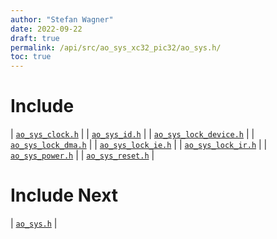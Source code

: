 ```yaml
---
author: "Stefan Wagner"
date: 2022-09-22
draft: true
permalink: /api/src/ao_sys_xc32_pic32/ao_sys.h/
toc: true
---
```


# Include

| [`ao_sys_clock.h`](ao_sys_clock.h.md) |
| [`ao_sys_id.h`](ao_sys_id.h.md) |
| [`ao_sys_lock_device.h`](ao_sys_lock_device.h.md) |
| [`ao_sys_lock_dma.h`](ao_sys_lock_dma.h.md) |
| [`ao_sys_lock_ie.h`](ao_sys_lock_ie.h.md) |
| [`ao_sys_lock_ir.h`](ao_sys_lock_ir.h.md) |
| [`ao_sys_power.h`](ao_sys_power.h.md) |
| [`ao_sys_reset.h`](ao_sys_reset.h.md) |

# Include Next

| [`ao_sys.h`](../ao_sys_xc32/ao_sys.h.md) |
